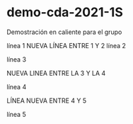 # demo-cda-2021-1S
Demostración en caliente para el grupo

línea 1
NUEVA LÍNEA ENTRE 1 Y 2
línea 2

línea 3

NUEVA LINEA ENTRE LA 3 Y LA 4

línea 4

LÍNEA NUEVA ENTRE 4 Y 5

línea 5
